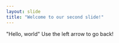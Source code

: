 ```yaml
---
layout: slide
title: "Welcome to our second slide!"
---
```

"Hello, world"
Use the left arrow to go back!
